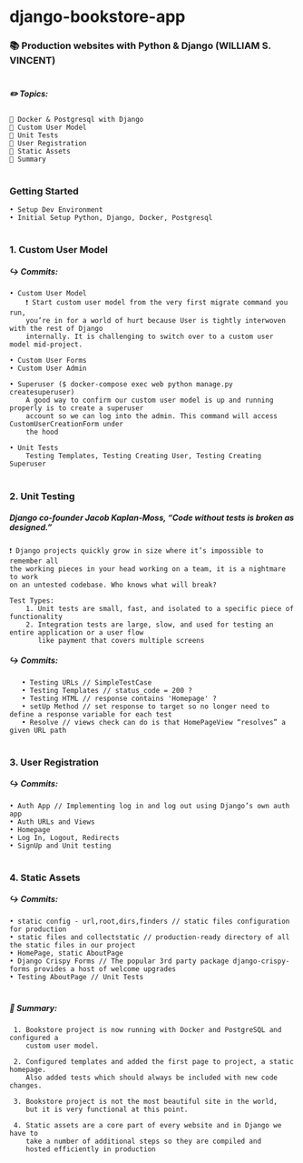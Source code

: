 # django-bookstore-app 
### 📚 Production websites with Python & Django (WILLIAM S. VINCENT) 
#
  ##### ✏️ Topics:
    📌 Docker & Postgresql with Django
    📌 Custom User Model
    📌 Unit Tests
    📌 User Registration
    📌 Static Assets
    📌 Summary
 #
 ### Getting Started
    • Setup Dev Environment
    • Initial Setup Python, Django, Docker, Postgresql
 #
 ### 1. Custom User Model
  ##### ↪️ Commits:
    • Custom User Model
        ❗️ Start custom user model from the very first migrate command you run,
        you’re in for a world of hurt because User is tightly interwoven with the rest of Django
        internally. It is challenging to switch over to a custom user model mid-project.
        
    • Custom User Forms
    • Custom User Admin
    
    • Superuser ($ docker-compose exec web python manage.py createsuperuser)
        A good way to confirm our custom user model is up and running properly is to create a superuser
        account so we can log into the admin. This command will access CustomUserCreationForm under
        the hood
        
    • Unit Tests
        Testing Templates, Testing Creating User, Testing Creating Superuser
 #
 ### 2. Unit Testing
  ##### Django co-founder Jacob Kaplan-Moss, “Code without tests is broken as designed.”
    ❗️ Django projects quickly grow in size where it’s impossible to remember all 
    the working pieces in your head working on a team, it is a nightmare to work
    on an untested codebase. Who knows what will break?
    
    Test Types:
        1. Unit tests are small, fast, and isolated to a specific piece of functionality
        2. Integration tests are large, slow, and used for testing an entire application or a user flow
           like payment that covers multiple screens
           
  ##### ↪️ Commits:
       • Testing URLs // SimpleTestCase
       • Testing Templates // status_code = 200 ?
       • Testing HTML // response contains 'Homepage' ?
       • setUp Method // set response to target so no longer need to define a response variable for each test
       • Resolve // views check can do is that HomePageView “resolves” a given URL path
       
 #   
 ### 3. User Registration
  ##### ↪️ Commits:
    • Auth App // Implementing log in and log out using Django’s own auth app
    • Auth URLs and Views
    • Homepage
    • Log In, Logout, Redirects
    • SignUp and Unit testing 
    
 #   
 ### 4. Static Assets
  ##### ↪️ Commits:
    • static config - url,root,dirs,finders // static files configuration for production 
    • static files and collectstatic // production-ready directory of all the static files in our project
    • HomePage, static AboutPage
    • Django Crispy Forms // The popular 3rd party package django-crispy-forms provides a host of welcome upgrades
    • Testing AboutPage // Unit Tests
  
  # 
  ##### 📄 Summary:
     1. Bookstore project is now running with Docker and PostgreSQL and configured a
        custom user model. 
        
     2. Configured templates and added the first page to project, a static homepage.
        Also added tests which should always be included with new code changes.
        
     3. Bookstore project is not the most beautiful site in the world, 
        but it is very functional at this point.
        
     4. Static assets are a core part of every website and in Django we have to 
        take a number of additional steps so they are compiled and 
        hosted efficiently in production
   
 
